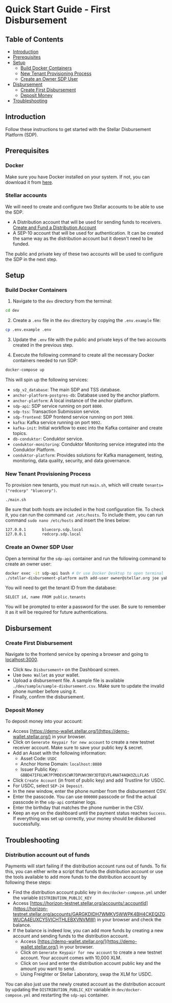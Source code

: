 # Quick Start Guide - First Disbursement

## Table of Contents
  - [Introduction](#introduction)
  - [Prerequisites](#prerequisites)
  - [Setup](#setup)
    - [Build Docker Containers](#build-docker-containers)
    - [New Tenant Provisioning Process](#new-tenant-provisioning-process)
    - [Create an Owner SDP User](#create-an-owner-sdp-user)
  - [Disbursement](#disbursement)
    - [Create First Disbursement](#create-first-disbursement)
    - [Deposit Money](#deposit-money)
  - [Troubleshooting](#troubleshooting)

## Introduction

Follow these instructions to get started with the Stellar Disbursement Platform (SDP).

## Prerequisites

### Docker

Make sure you have Docker installed on your system. If not, you can download it from [here](https://www.docker.com/products/docker-desktop).

### Stellar accounts 
We will need to create and configure two Stellar accounts to be able to use the SDP. 
* A Distribution account that will be used for sending funds to receivers. [Create and Fund a Distribution Account](https://developers.stellar.org/docs/stellar-disbursement-platform/getting-started#create-and-fund-a-distribution-account)
* A SEP-10 account that will be used for authentication. It can be created the same way as the distribution account but it doesn't need to be funded.

The public and private key of these two accounts will be used to configure the SDP in the next step.

## Setup

### Build Docker Containers

1. Navigate to the `dev` directory from the terminal:
```sh
cd dev
```

2. Create a `.env` file in the `dev` directory by copying the `.env.example` file:
```sh
cp .env.example .env
```

3. Update the `.env` file with the public and private keys of the two accounts created in the previous step.

4. Execute the following command to create all the necessary Docker containers needed to run SDP:
```sh
docker-compose up
```

This will spin up the following services:

- `sdp_v2_database`: The main SDP and TSS database.
- `anchor-platform-postgres-db`: Database used by the anchor platform.
- `anchor-platform`: A local instance of the anchor platform.
- `sdp-api`: SDP service running on port `8000`.
- `sdp-tss`: Transaction Submission service.
- `sdp-frontend`: SDP frontend service running on port `3000`.
- `kafka`: Kafka service running on port `9092`.
- `kafka-init`:  Initial workflow to exec into the Kafka container and create topics.
- `db-conduktor`: Conduktor service.
- `conduktor-monitoring`: Conduktor Monitoring service integrated into the Conduktor Platform.
- `conduktor-platform`: Provides solutions for Kafka management, testing, monitoring, data quality, security, and data governance.


### New Tenant Provisioning Process

To provision new tenants, you must run `main.sh`, which will create `tenants=("redcorp" "bluecorp")`. 

```
./main.sh
```

Be sure that both hosts are included in the host configuration file.
To check it, you can run the command `cat /etc/hosts`.
To include them, you can run command `sudo nano /etc/hosts` and insert the lines below:

```
127.0.0.1       bluecorp.sdp.local
127.0.0.1       redcorp.sdp.local
```

### Create an Owner SDP User

Open a terminal for the `sdp-api` container and run the following command to create an owner user:

```sh
docker exec -it sdp-api bash # Or use Docker Desktop to open terminal
./stellar-disbursement-platform auth add-user owner@stellar.org joe yabuki --password --owner --roles owner --tenant-id TENANT_ID
```

You will need to get the tenant ID from the database:
```
SELECT id, name FROM public.tenants
```

You will be prompted to enter a password for the user. Be sure to remember it as it will be required for future authentications.

## Disbursement

### Create First Disbursement

Navigate to the frontend service by opening a browser and going to [localhost:3000](http://localhost:3000).

- Click `New Disbursement+` on the Dashboard screen.
- Use `Demo Wallet` as your wallet.
- Upload a disbursement file. A sample file is available `./dev/sample/sample-disbursement.csv`. Make sure to update the invalid phone number before using it.
- Finally, confirm the disbursement.

### Deposit Money

To deposit money into your account:

- Access [https://demo-wallet.stellar.org/](https://demo-wallet.stellar.org/) in your browser.
- Click on `Generate Keypair for new account` to create a new testnet receiver account. Make sure to save your public key & secret.
- Add an Asset with the following information:
  - Asset Code: `USDC`
  - Anchor Home Domain: `localhost:8080`
  - Issuer Public Key: `GBBD47IF6LWK7P7MDEVSCWR7DPUWV3NY3DTQEVFL4NAT4AQH3ZLLFLA5`
- Click `Create Account` (in front of public key) and add Trustline for USDC.
- For USDC, select `SEP-24 Deposit`.
- In the new window, enter the phone number from the disbursement CSV.
- Enter the passcode. You can use `000000` passcode or find the actual passcode in the `sdp-api` container logs.
- Enter the birthday that matches the phone number in the CSV.
- Keep an eye on the dashboard until the payment status reaches `Success`. If everything was set up correctly, your money should be disbursed successfully.

## Troubleshooting

### Distribution account out of funds

Payments will start failing if the distribution account runs out of funds. To fix this, you can either write a script that funds the distribution account or use the tools
available to add more funds to the distribution account by following these steps:

- Find the distribution account public key in `dev/docker-compose.yml` under the variable `DISTRIBUTION_PUBLIC_KEY`
- Access [https://horizon-testnet.stellar.org/accounts/:accountId](https://horizon-testnet.stellar.org/accounts/GARGKDIDH7WMKV5WWPK4BH4CKEQIZGWUCA4EUXCY5VICHTHLEBXVNVMW) in your browser and check the balance.
- If the balance is indeed low, you can add more funds by creating a new account and sending funds to the distribution account.
  - Access [https://demo-wallet.stellar.org/](https://demo-wallet.stellar.org/) in your browser.
  - Click on `Generate Keypair for new account` to create a new testnet account. Your account comes with 10,000 XLM.
  - Click on `Send` and enter the distribution account public key and the amount you want to send.
  - Using Freighter or Stellar Laboratory, swap the XLM for USDC.

You can also just use the newly created account as the distribution account by updating the `DISTRIBUTION_PUBLIC_KEY` variable in `dev/docker-compose.yml` and restarting the `sdp-api` container.
